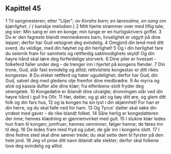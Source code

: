 ## Kapittel 45

1 Til sangmesteren; etter "Liljer"*; av Korahs barn; en læresalme, en sang om kjærlighet. / {* kanskje melodien.}
2 Mitt hjerte strømmer over med liflig tale; jeg sier: Min sang er om en konge; min tunge er en hurtigskrivers griffel.
3 Du er den fagreste blandt menneskenes barn, livsalighet er utgytt på dine lepper; derfor har Gud velsignet deg evindelig.
4 Omgjord din lend med ditt sverd, du veldige, med din høyhet og din herlighet!
5 Og i din herlighet fare du seierrik fram for sannhets og rettferdig saktmodighets skyld! Og din høyre hånd skal lære deg forferdelige storverk.
6 Dine piler er hvesset - folkeferd faller under deg - de trenger inn i hjertet på kongens fiender.
7 Din trone, Gud, står fast evindelig og alltid; rettvishets kongestav er ditt rikes kongestav.
8 Du elsker rettferd og hater ugudelighet; derfor har Gud, din Gud, salvet deg med gledens olje fremfor dine medbrødre.
9 Av myrra og aloë og kassia dufter alle dine klær; fra elfenbens-slott fryder deg strengelek.
10 Kongedøtre er iblandt dine utvalgte; dronningen står ved din høyre hånd i gull fra Ofir.
11 Hør, datter, og gi akt og bøy ditt øre, og glem ditt folk og din fars hus,
12 og la kongen ha sin lyst i din skjønnhet! For han er din herre, og du skal falle ned for ham.
13 Og Tyrus' datter skal søke din yndest med gaver - de rike blandt folket.
14 Såre herlig er kongedatteren der inne; hennes klædning er gjennemvirket med gull.
15 I stukne klær ledes hun fram til kongen; jomfruer, hennes venninner, følger henne; de føres inn til deg.
16 De ledes fram med fryd og jubel, de går inn i kongens slott.
17 I dine fedres sted skal dine sønner trede; du skal sette dem til fyrster på den hele jord.
18 Jeg vil prise ditt navn iblandt alle slekter; derfor skal folkene love deg evindelig og alltid.
